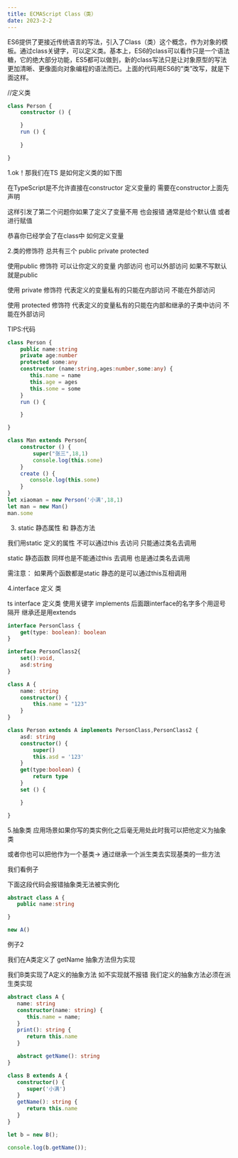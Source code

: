 ```yaml
---
title: ECMAScript Class（类）
date: 2023-2-2
---
```

ES6提供了更接近传统语言的写法，引入了Class（类）这个概念，作为对象的模板。通过class关键字，可以定义类。基本上，ES6的class可以看作只是一个语法糖，它的绝大部分功能，ES5都可以做到，新的class写法只是让对象原型的写法更加清晰、更像面向对象编程的语法而已。上面的代码用ES6的“类”改写，就是下面这样。

//定义类

```typescript
class Person {
    constructor () {

    }
    run () {
    
    }

}
```

1.ok！那我们在TS 是如何定义类的如下图

在TypeScript是不允许直接在constructor 定义变量的 需要在constructor上面先声明

这样引发了第二个问题你如果了定义了变量不用 也会报错 通常是给个默认值 或者 进行赋值

 恭喜你已经学会了在class中 如何定义变量

2.类的修饰符
总共有三个 public private protected

使用public 修饰符 可以让你定义的变量 内部访问 也可以外部访问 如果不写默认就是public

使用  private 修饰符 代表定义的变量私有的只能在内部访问 不能在外部访问

  使用  protected 修饰符 代表定义的变量私有的只能在内部和继承的子类中访问 不能在外部访问

TIPS:代码

```typescript
class Person {
    public name:string
    private age:number
    protected some:any
    constructor (name:string,ages:number,some:any) {
       this.name = name
       this.age = ages
       this.some = some
    }
    run () {

    }

}

class Man extends Person{
    constructor () {
        super("张三",18,1)
        console.log(this.some)
    }
    create () {
       console.log(this.some)
    }
}
let xiaoman = new Person('小满',18,1)
let man = new Man()
man.some
```


3. static 静态属性 和 静态方法

我们用static 定义的属性 不可以通过this 去访问 只能通过类名去调用

static 静态函数 同样也是不能通过this 去调用 也是通过类名去调用

需注意： 如果两个函数都是static 静态的是可以通过this互相调用

4.interface 定义 类

 ts interface 定义类 使用关键字 implements   后面跟interface的名字多个用逗号隔开 继承还是用extends

```typescript
interface PersonClass {
    get(type: boolean): boolean
}

interface PersonClass2{
    set():void,
    asd:string
}

class A {
    name: string
    constructor() {
        this.name = "123"
    }
}

class Person extends A implements PersonClass,PersonClass2 {
    asd: string
    constructor() {
        super()
        this.asd = '123'
    }
    get(type:boolean) {
        return type
    }
    set () {

    }

}
```

5.抽象类
应用场景如果你写的类实例化之后毫无用处此时我可以把他定义为抽象类

或者你也可以把他作为一个基类-> 通过继承一个派生类去实现基类的一些方法

我们看例子

下面这段代码会报错抽象类无法被实例化

```typescript
abstract class A {
   public name:string

}

new A()
```

例子2

我们在A类定义了 getName 抽象方法但为实现

我们B类实现了A定义的抽象方法 如不实现就不报错 我们定义的抽象方法必须在派生类实现

```typescript
abstract class A {
   name: string
   constructor(name: string) {
      this.name = name;
   }
   print(): string {
      return this.name
   }

   abstract getName(): string
}

class B extends A {
   constructor() {
      super('小满')
   }
   getName(): string {
      return this.name
   }
}

let b = new B();

console.log(b.getName());
```

